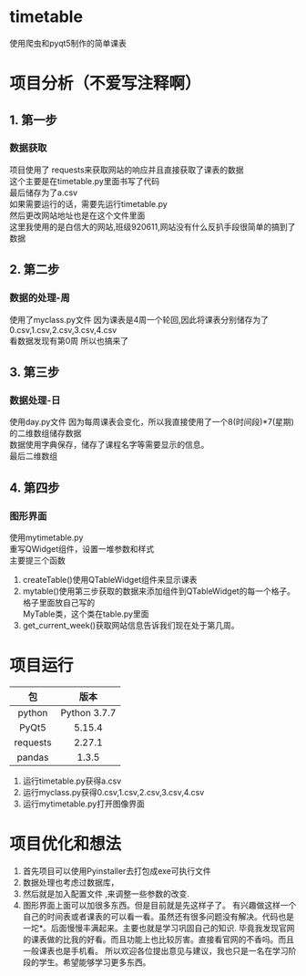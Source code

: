 # timetable

使用爬虫和pyqt5制作的简单课表

# 项目分析（不爱写注释啊）
## 1. 第一步
### 数据获取
项目使用了 requests来获取网站的响应并且直接获取了课表的数据  
这个主要是在timetable.py里面书写了代码  
最后储存为了a.csv  
如果需要运行的话，需要先运行timetable.py  
然后更改网站地址也是在这个文件里面  
这里我使用的是白信大的网站,班级920611,网站没有什么反扒手段很简单的搞到了数据  

## 2. 第二步
### 数据的处理-周
使用了myclass.py文件
因为课表是4周一个轮回,因此将课表分别储存为了0.csv,1.csv,2.csv,3.csv,4.csv  
看数据发现有第0周 所以也搞来了

## 3. 第三步
### 数据处理-日
使用day.py文件
因为每周课表会变化，所以我直接使用了一个8(时间段)*7(星期)的二维数组储存数据  
数据使用字典保存，储存了课程名字等需要显示的信息。  
最后二维数组

## 4. 第四步
### 图形界面
使用mytimetable.py  
重写QWidget组件，设置一堆参数和样式  
主要提三个函数
1. createTable()使用QTableWidget组件来显示课表
2. mytable()使用第三步获取的数据来添加组件到QTableWidget的每一个格子。格子里面放自己写的  
MyTable类，这个类在table.py里面
3. get_current_week()获取网站信息告诉我们现在处于第几周。

# 项目运行
|包|版本|
|:---:|:---:|
|python| Python 3.7.7|
|PyQt5 |5.15.4|
|requests|2.27.1|
|pandas|1.3.5|

1.  运行timetable.py获得a.csv
2.  运行myclass.py获得0.csv,1.csv,2.csv,3.csv,4.csv
3.  运行mytimetable.py打开图像界面


# 项目优化和想法
1. 首先项目可以使用Pyinstaller去打包成exe可执行文件  
2. 数据处理也考虑过数据库，
3. 然后就是加入配置文件 ,来调整一些参数的改变.
4. 图形界面上面可以加很多东西。但是目前就是先这样子了。
有兴趣做这样一个自己的时间表或者课表的可以看一看。虽然还有很多问题没有解决。代码也是一坨*。后面慢慢丰满起来。主要也就是学习巩固自己的知识.
毕竟我发现官网的课表做的比我的好看。而且功能上也比较厉害。直接看官网的不香吗。而且一般课表也是手机看。
所以欢迎各位提出意见与建议，我也只是一名在学习阶段的学生。希望能够学习更多东西。